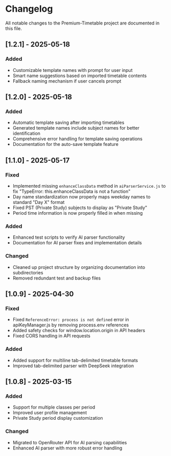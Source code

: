 # Changelog

All notable changes to the Premium-Timetable project are documented in this file.

## [1.2.1] - 2025-05-18

### Added
- Customizable template names with prompt for user input
- Smart name suggestions based on imported timetable contents
- Fallback naming mechanism if user cancels prompt

## [1.2.0] - 2025-05-18

### Added
- Automatic template saving after importing timetables
- Generated template names include subject names for better identification
- Comprehensive error handling for template saving operations
- Documentation for the auto-save template feature

## [1.1.0] - 2025-05-17

### Fixed
- Implemented missing `enhanceClassData` method in `aiParserService.js` to fix "TypeError: this.enhanceClassData is not a function"
- Day name standardization now properly maps weekday names to standard "Day X" format
- Fixed PST (Private Study) subjects to display as "Private Study"
- Period time information is now properly filled in when missing

### Added
- Enhanced test scripts to verify AI parser functionality
- Documentation for AI parser fixes and implementation details

### Changed
- Cleaned up project structure by organizing documentation into subdirectories
- Removed redundant test and backup files 

## [1.0.9] - 2025-04-30

### Fixed
- Fixed `ReferenceError: process is not defined` error in apiKeyManager.js by removing process.env references
- Added safety checks for window.location.origin in API headers
- Fixed CORS handling in API requests

### Added
- Added support for multiline tab-delimited timetable formats
- Improved tab-delimited parser with DeepSeek integration

## [1.0.8] - 2025-03-15

### Added
- Support for multiple classes per period
- Improved user profile management
- Private Study period display customization

### Changed
- Migrated to OpenRouter API for AI parsing capabilities
- Enhanced AI parser with more robust error handling
